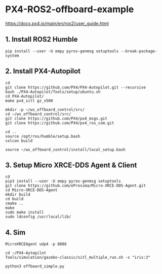 # PX4-ROS2-offboard-example

https://docs.px4.io/main/en/ros2/user_guide.html

## 1. Install ROS2 Humble
```
pip install --user -U empy pyros-genmsg setuptools --break-package-system
```

## 2. Install PX4-Autopilot
```
cd
git clone https://github.com/PX4/PX4-Autopilot.git --recursive
bash ./PX4-Autopilot/Tools/setup/ubuntu.sh
cd PX4-Autopilot/
make px4_sitl gz_x500
```

```
mkdir -p ~/ws_offboard_control/src/
cd ~/ws_offboard_control/src/
git clone https://github.com/PX4/px4_msgs.git
git clone https://github.com/PX4/px4_ros_com.git
```

```
cd ..
source /opt/ros/humble/setup.bash
colcon build
```

```
source ~/ws_offboard_control/install/local_setup.bash
```


## 3. Setup Micro XRCE-DDS Agent & Client
```
cd
pip3 install --user -U empy pyros-genmsg setuptools
git clone https://github.com/eProsima/Micro-XRCE-DDS-Agent.git
cd Micro-XRCE-DDS-Agent
mkdir build
cd build
cmake ..
make
sudo make install
sudo ldconfig /usr/local/lib/
```

## 4. Sim
```
MicroXRCEAgent udp4 -p 8888
```

```
cd ~/PX4-Autopilot
Tools/simulation/gazebo-classic/sitl_multiple_run.sh -s "iris:3"
```

```
python3 offboard_simple.py
```
